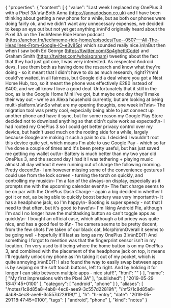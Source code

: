{
  "properties": {
    "content": [
      {
        "value": "Last week I replaced my OnePlus 3 with a Pixel 3A.\n\nBoth Anna (https://annadodson.co.uk) and I have been thinking about getting a new phone for a while, but as both our phones were doing fairly ok, and we didn't want any unnecessary expenses, we decided to keep an eye out but not yet get anything.\n\nI'd originally heard about the Pixel 3A on the TechMeme Ride Home podcast (https://anchor.fm/techmeme-ride-home/episodes/Tue--0507---All-The-Headlines-From-Google-IO-e3v85p) which sounded really nice.\n\nBut then when I saw both Ed George (https://twitter.com/Sp4ghettiCode) and Graham Smith (https://twitter.com/whoisgraham) tweeting about the fact that they had just got one, I was very interested. As respected Android devs, I see them both as having done the research and know what they're doing - so it meant that I didn't have to do as much research, right??\n\nI could've waited, in all fairness, but Google did a deal where you got a Nest Home Hub, too, so it meant the phone was effectively £280 instead of £400, and we all know I love a good deal. Unfortunately that it still in the box, as is the Google Home Mini I've got, but maybe one day they'll make their way out - we're an Alexa household currently, but are looking at being multi-platform.\n\nSo what are my opening thoughts, one week in?\n\n- The migration tool was pretty cool, especially being able to just connect up another phone and have it sync, but for some reason my Google Play Store decided not to download anything so that didn't quite work as expected\n- I had rooted my OnePlus 3 so I could get better privacy control over my device, but hadn't used much on the rooting side for a while, largely because Google are making it such a pain to do. I decided I wouldn't root this device quite yet, which means I'm able to use Google Pay - which so far I've done a couple of times and it's been pretty useful, but has just saved me getting my wallet out\n- Battery is much better than my two year old OnePlus 3, and the second day I had it I was tethering + playing music almost all day without it even running out of charge the following morning. Pretty decent!\n- I am however missing some of the convenience gestures I could use from the lock screen - turning the torch on quickly, and controlling my music\n- I'm a fan of the always-on display, especially as it prompts me with the upcoming calendar event\n- The fast charge seems to be on par with the OnePlus Dash Charge - again a big decided in whether I got it or not, as being able to quickly boost battery was very important\n- It has a headphone jack, so I'm happy\n- Booting is super speedy - not that I need to that often, but it's good to have!\n- I'm liking Android Pie, although I'm sad I no longer have the multitasking button so can't toggle apps as quickly\n- I bought an official case, which although a bit pricey was quite nice, and has a good feel to it\n- The camera seems to be pretty decent, from the few shots I've taken of our black cat, Morph\n\nOverall it seems to be going well - hopefully it'll last as long as my OnePlus 3!\n\nEDIT: And something I forgot to mention was that the fingerprint sensor isn't in my location. I'm very used to it being where the home button is on my OnePlus 3, and combined with the placement of the headphone jack on top, it means I'll regularly unlock my phone as I'm taking it out of my pocket, which is quite annoying.\n\nEDIT: I also found the way to easily swap between apps is by swiping on the soft touch buttons, left to right. And by holding it for longer I can skip between multiple apps - nice stuff!",
        "html": ""
      }
    ],
    "name": [
      "My first impressions with the Pixel 3A"
    ],
    "published": [
      "2019-05-29 18:47:45+0100"
    ],
    "category": [
      "android",
      "phone"
    ]
  },
  "aliases": [
    "/notes/1c8d85a8-4ab8-4ec8-aee9-3c557d22819f/",
    "/mf2/1c8d85a8-4ab8-4ec8-aee9-3c557d22819f/"
  ],
  "h": "h-entry",
  "date": "2019-05-29T18:47:45+0100",
  "tags": [
    "android",
    "phone"
  ],
  "kind": "notes"
}
